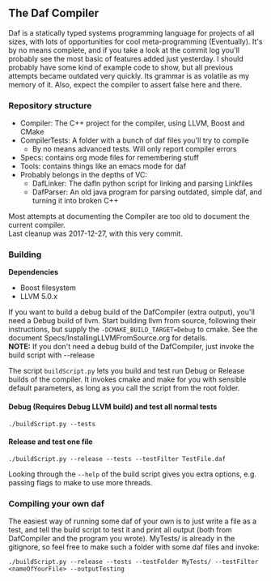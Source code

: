 ## The Daf Compiler
Daf is a statically typed systems programming language for projects of all sizes, with lots of opportunities for cool meta-programming (Eventually).
It's by no means complete, and if you take a look at the commit log you'll probably see the most basic of features added just yesterday.
I should probably have some kind of example code to show, but all previous attempts became outdated very quickly. Its grammar is as volatile as my memory of it.
Also, expect the compiler to assert false here and there.

### Repository structure
 - Compiler: The C++ project for the compiler, using LLVM, Boost and CMake
 - CompilerTests: A folder with a bunch of daf files you'll try to compile
   - By no means advanced tests. Will only report compiler errors
 - Specs: contains org mode files for remembering stuff
 - Tools: contains things like an emacs mode for daf
 - Probably belongs in the depths of VC:
   - DafLinker: The dafln python script for linking and parsing Linkfiles
   - DafParser: An old java program for parsing outdated, simple daf, and turning it into broken C++

Most attempts at documenting the Compiler are too old to document the current compiler.  
Last cleanup was 2017-12-27, with this very commit.

### Building
**Dependencies**
- Boost filesystem
- LLVM 5.0.x

If you want to build a debug build of the DafCompiler (extra output), you'll need a Debug build of llvm.
Start building llvm from source, following their instructions, but supply the `-DCMAKE_BUILD_TARGET=Debug` to cmake.
See the document Specs/InstallingLLVMFromSource.org for details.  
**NOTE:** If you don't need a debug build of the DafCompiler, just invoke the build script with --release

The script `buildScript.py` lets you build and test run Debug or Release builds of the compiler.
It invokes cmake and make for you with sensible default parameters, as long as you call the script from the root folder.

#### Debug (Requires Debug LLVM build) and test all normal tests
```
./buildScript.py --tests
```

#### Release and test one file
```
./buildScript.py --release --tests --testFilter TestFile.daf
```

Looking through the `--help` of the build script gives you extra options, e.g. passing flags to make to use more threads.

### Compiling your own daf
The easiest way of running some daf of your own is to just write a file as a test, and tell the build script to test it and print all output (both from DafCompiler and the program you wrote).
MyTests/ is already in the gitignore, so feel free to make such a folder with some daf files and invoke:
```
./buildScript.py --release --tests --testFolder MyTests/ --testFilter <nameOfYourFile> --outputTesting
```

